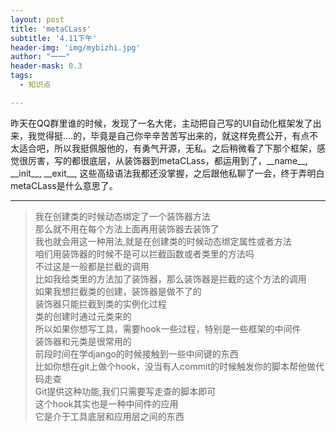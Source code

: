 ```yaml
---
layout: post
title: 'metaCLass'
subtitle: '4.11下午'
header-img: 'img/mybizhi.jpg'
author: "一一"
header-mask: 0.3
tags:
  - 知识点

---
```

昨天在QQ群里谁的时候，发现了一名大佬，主动把自己写的UI自动化框架发了出来，我觉得挺....的，毕竟是自己你辛辛苦苦写出来的，就这样免费公开，有点不太适合吧，所以我挺佩服他的，有勇气开源，无私。之后稍微看了下那个框架，感觉很厉害，写的都很底层，从装饰器到metaCLass，都运用到了，\_\_name\_\_, \_\_init\_\_, \_\_exit\_\_, 这些高级语法我都还没掌握，之后跟他私聊了一会，终于弄明白metaCLass是什么意思了。

---

>我在创建类的时候动态绑定了一个装饰器方法   
那么就不用在每个方法上面再用装饰器去装饰了   
我也就会用这一种用法,就是在创建类的时候动态绑定属性或者方法   
咱们用装饰器的时候不是可以拦截函数或者类里的方法吗   
不过这是一般都是拦截的调用    
比如我给类里的方法加了装饰器，那么装饰器是拦截的这个方法的调用   
如果我想拦截类的创建，装饰器是做不了的   
装饰器只能拦截到类的实例化过程   
类的创建时通过元类来的   
所以如果你想写工具，需要hook一些过程，特别是一些框架的中间件   
装饰器和元类是很常用的   
前段时间在学django的时候接触到一些中间键的东西   
比如你想在git上做个hook，没当有人commit的时候触发你的脚本帮他做代码走查   
Git提供这种功能,我们只需要写走查的脚本即可   
这个hook其实也是一种中间件的应用   
它是介于工具底层和应用层之间的东西   
